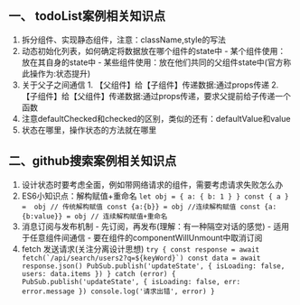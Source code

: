 ## 一、 todoList案例相关知识点
  1. 拆分组件、实现静态组件，注意：className,style的写法
  2. 动态初始化列表，如何确定将数据放在哪个组件的state中
    - 某个组件使用：放在其自身的state中
    - 某些组件使用：放在他们共同的父组件state中(官方称此操作为:状态提升)
  3. 关于父子之间通信
    1. 【父组件】给【子组件】传递数据:通过props传递
    2. 【子组件】给【父组件】传递数据:通过props传递，要求父提前给子传递一个函数
  4. 注意defaultChecked和checked的区别，类似的还有：defaultValue和value
  5. 状态在哪里，操作状态的方法就在哪里


## 二、github搜索案例相关知识点

  1. 设计状态时要考虑全面，例如带网络请求的组件，需要考虑请求失败怎么办
  2. ES6小知识点：解构赋值+重命名
    ```
    let obj = { a: { b: 1 } }
    const { a } =  obj // 传统解构赋值
    const {a:{b}} = obj //连续解构赋值
    const {a: {b:value}} = obj // 连续解构赋值+重命名
    ```
  3. 消息订阅与发布机制
    - 先订阅，再发布(理解：有一种隔空对话的感觉)
    - 适用于任意组件间通信
    - 要在组件的componentWillUnmount中取消订阅
  4. fetch 发送请求(关注分离设计思想)
    ```
    try {
      const response = await fetch(`/api/search/users2?q=${keyWord}`)
      const data = await response.json()
      PubSub.publish('updateState', {
        isLoading: false,
        users: data.items
      })
    } catch (error) {
      PubSub.publish('updateState', {
        isLoading: false,
        err: error.message
      })
      console.log('请求出错', error)
    }
    ```
    